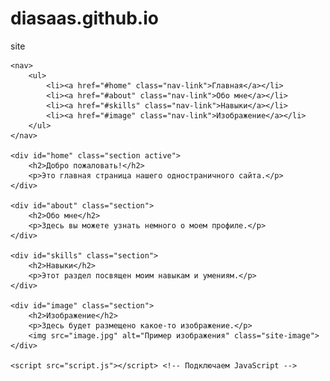 # diasaas.github.io
site

<html lang="en">
<head>
    <meta charset="UTF-8">
    <meta name="viewport" content="width=device-width, initial-scale=1.0">
    <title>Одностраничный сайт</title>
    <link rel="stylesheet" href="styles.css"> <!-- Подключаем файл стилей -->
</head>
<body>

    <nav>
        <ul>
            <li><a href="#home" class="nav-link">Главная</a></li>
            <li><a href="#about" class="nav-link">Обо мне</a></li>
            <li><a href="#skills" class="nav-link">Навыки</a></li>
            <li><a href="#image" class="nav-link">Изображение</a></li>
        </ul>
    </nav>

    <div id="home" class="section active">
        <h2>Добро пожаловать!</h2>
        <p>Это главная страница нашего одностраничного сайта.</p>
    </div>
    
    <div id="about" class="section">
        <h2>Обо мне</h2>
        <p>Здесь вы можете узнать немного о моем профиле.</p>
    </div>
    
    <div id="skills" class="section">
        <h2>Навыки</h2>
        <p>Этот раздел посвящен моим навыкам и умениям.</p>
    </div>
    
    <div id="image" class="section">
        <h2>Изображение</h2>
        <p>Здесь будет размещено какое-то изображение.</p>
        <img src="image.jpg" alt="Пример изображения" class="site-image">
    </div>

    <script src="script.js"></script> <!-- Подключаем JavaScript -->
</body>
</html>
